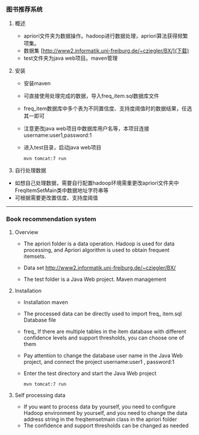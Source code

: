 ### 图书推荐系统
1. 概述
	* apriori文件夹为数据操作。hadoop进行数据处理，apriori算法获得频繁项集。
	* 数据集 [http://www2.informatik.uni-freiburg.de/~cziegler/BX/](下载)
	* test文件夹为java web项目。maven管理
	
2. 安装
	
	* 安装maven
	
	* 可直接使用处理完成的数据，导入freq_item.sql数据库文件
	* freq_item数据库中多个表为不同置信度、支持度阈值时的数据结果，任选其一即可
	* 注意更改java web项目中数据库用户名等，本项目连接username:user1,password:1
	* 进入test目录，启动java web项目
		```shell
		mvn tomcat:7 run
		```
	
3. 自行处理数据
  * 如想自己处理数据，需要自行配置hadoop环境需重更改apriori文件夹中FreqItemSetMain类中数据地址字符串等
  * 可根据需要更改置信度、支持度阈值

***
### Book recommendation system
1. Overview

	* The apriori folder is a data operation. Hadoop is used for data processing, and Apriori algorithm is used to obtain frequent itemsets.

	* Data set [ http://www2.informatik.uni-freiburg.de/~cziegler/BX/ ](download)

	* The test folder is a Java Web project. Maven management

2. Installation

	* Installation maven

	* The processed data can be directly used to import freq_ item.sql Database file

	* freq_ If there are multiple tables in the item database with different confidence levels and support thresholds, you can choose one of them

	* Pay attention to change the database user name in the Java Web project, and connect the project username:user1 , password:1
	
	* Enter the test directory and start the Java Web project
		```shell
		mvn tomcat:7 run
		```
	
3. Self processing data

	* If you want to process data by yourself, you need to configure Hadoop environment by yourself, and you need to change the data address string in the freqitemsetmain class in the apriori folder
	* The confidence and support thresholds can be changed as needed
